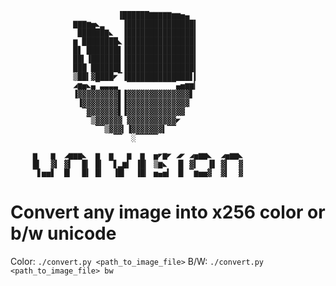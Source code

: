                             ▐██████▇▇▇▇▇▆▆▅▄
                  ▇▇▇▆▅◣▂    ▐███████████████▍
                   ██████▇◣  ▐███████████████▍
                  ▆ ████████◣▐███████████████▍
                  █▋ ███████▋▐███████████████▍
                  ██▍▐██████▋▐███████████████▍
                  ███ ██████▋▐███████████████▍
                  ▒██▍▓████◤▔▐██████████████▋▍
                  ◢▆▅◣▄▔▃▃▃▃  ▔▔▔▔▔▔▔▔▔▔▔▄▅▆▆▎
                  ▐▓▓▓▓▓▓▓▓▓▋▐▓▓▓▓▓▓▓▓▓▓▓▓▓▓▋
                   ▐▓▓▓▓▓▓▓▓▋▐▓▓▓▓▓▓▓▓▓▓▓▓▓▓
                    ▔▓▓▓▓▓▓▓▋▐▓▓▓▓▓▓▓▓▓▓▓▓▓
                     ▔▒▓▓▓▓▓▓ ▓▓▓▓▓▓▓▓▓▓▓◤
                       ▔▔▒▓▓▓▎▐▓▓▓▓▓▓▓▍▔▔
                           ▔▔  ░▔▔▔▔▔
        
         ▆   ▆  ◢▆▆▆◣  ▆  ▆   ▆  ▆  ▅◤▆◤ ◢◤ ◢▅▆▆◣  ◢▅▆▆◣
         █▍  ▓▍ ▓▍  █▎ █▎ ▔▋▂▆▍ ▐█▎ ▒▆◣  ▐▋ ▓▍  ▐▋ ▓▍  ▓
         ▔▋▅▅▋  █▎  █▍ █▎  ▐█▍  ▐█▎ ▅▄▅▍ ▐▋ ▔▆▅▅▓  ▓▍  ▓
 

# Convert any image into x256 color or b/w unicode

Color: `./convert.py <path_to_image_file>`
B/W: `./convert.py <path_to_image_file> bw`
